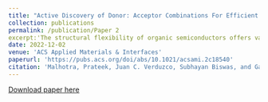 ```yaml
---
title: "Active Discovery of Donor: Acceptor Combinations For Efficient Organic Solar Cells"
collection: publications
permalink: /publication/Paper 2
excerpt:'The structural flexibility of organic semiconductors offers vast a search space, and many potential candidates (donor and acceptor) for organic solar cells (OSCs) are yet to be discovered. Machine learning is extensively used for material discovery but performs poorly on extrapolation tasks with small training data sets. Active learning techniques can guide experimentalists to extrapolate and find the most promising D:A combination in a significantly small number of experiments. This study uses an active learning technique with a predictive random forest model to iteratively find the most optimal D:A combinations in the search space using various acquisition functions. Active learning results with five different acquisition functions (MM, MEI, MLI, MU, and UCB) are compared. Results reveal that acquisition functions that combine exploitation and exploration (MEI, MLI, and UCB) perform far better than purely exploiting (MM) and purely exploring (MU) acquisition functions. Interestingly, the proposed model can overcome the bottleneck of extrapolating small training data sets and find most promising D:A combinations in relatively fewer experiments.'
date: 2022-12-02
venue: 'ACS Applied Materials & Interfaces'
paperurl: 'https://pubs.acs.org/doi/abs/10.1021/acsami.2c18540'
citation: 'Malhotra, Prateek, Juan C. Verduzco, Subhayan Biswas, and Ganesh D. Sharma. "Active Discovery of Donor: Acceptor Combinations For Efficient Organic Solar Cells." ACS Applied Materials & Interfaces 14, no. 49 (2022): 54895-54906.'
---
```



[Download paper here](https://github.com/prateek-malhotra/prateek-malhotra.github.io/blob/master/files/Paper%202.pdf)

